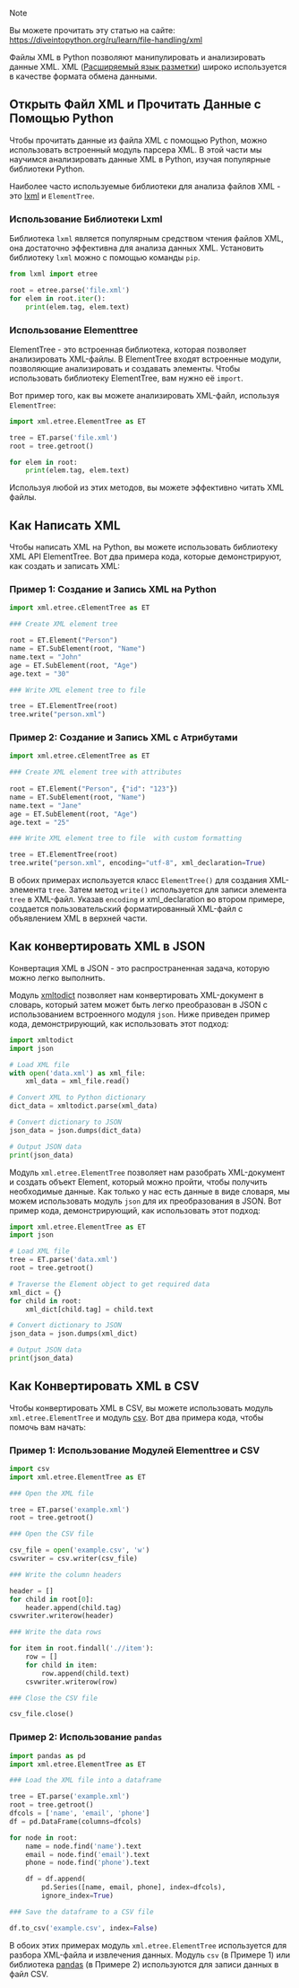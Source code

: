 > [!NOTE]
> Вы можете прочитать эту статью на сайте: https://diveintopython.org/ru/learn/file-handling/xml

Файлы XML в Python позволяют манипулировать и анализировать данные XML. XML ([Расширяемый язык разметки](https://en.wikipedia.org/wiki/XML)) широко используется в качестве формата обмена данными.
  
## Открыть Файл XML и Прочитать Данные с Помощью Python

Чтобы прочитать данные из файла XML с помощью Python, можно использовать встроенный модуль парсера XML. В этой части мы научимся анализировать данные XML в Python, изучая популярные библиотеки Python.

Наиболее часто используемые библиотеки для анализа файлов XML - это [lxml](https://pypi.org/project/lxml/) и `ElementTree`.

### Использование Библиотеки Lxml

Библиотека `lxml` является популярным средством чтения файлов XML, она достаточно эффективна для анализа данных XML. Установить библиотеку `lxml` можно с помощью команды `pip`.

```python
from lxml import etree

root = etree.parse('file.xml')
for elem in root.iter():
    print(elem.tag, elem.text)
```

### Использование Elementtree

ElementTree - это встроенная библиотека, которая позволяет анализировать XML-файлы. В ElementTree входят встроенные модули, позволяющие анализировать и создавать элементы. Чтобы использовать библиотеку ElementTree, вам нужно её `import`.

Вот пример того, как вы можете анализировать XML-файл, используя `ElementTree`:

```python
import xml.etree.ElementTree as ET

tree = ET.parse('file.xml')
root = tree.getroot()

for elem in root:
    print(elem.tag, elem.text)
```

Используя любой из этих методов, вы можете эффективно читать XML файлы.

## Как Написать XML

Чтобы написать XML на Python, вы можете использовать библиотеку XML API ElementTree. Вот два примера кода, которые демонстрируют, как создать и записать XML:

### Пример 1: Создание и Запись XML на Python

```python
import xml.etree.cElementTree as ET

### Create XML element tree

root = ET.Element("Person")
name = ET.SubElement(root, "Name")
name.text = "John"
age = ET.SubElement(root, "Age")
age.text = "30"

### Write XML element tree to file

tree = ET.ElementTree(root)
tree.write("person.xml")
```

### Пример 2: Создание и Запись XML с Атрибутами

```python
import xml.etree.cElementTree as ET

### Create XML element tree with attributes
 
root = ET.Element("Person", {"id": "123"})
name = ET.SubElement(root, "Name")
name.text = "Jane"
age = ET.SubElement(root, "Age")
age.text = "25"

### Write XML element tree to file  with custom formatting

tree = ET.ElementTree(root)
tree.write("person.xml", encoding="utf-8", xml_declaration=True)
```

В обоих примерах используется класс `ElementTree()` для создания XML-элемента `tree`. Затем метод `write()` используется для записи элемента `tree` в XML-файл. Указав `encoding` и xml_declaration во втором примере, создается пользовательский форматированный XML-файл с объявлением XML в верхней части.

## Как конвертировать XML в JSON

Конвертация XML в JSON - это распространенная задача, которую можно легко выполнить.

Модуль [xmltodict](https://pypi.org/project/xmltodict/) позволяет нам конвертировать XML-документ в словарь, который затем может быть легко преобразован в JSON с использованием встроенного модуля `json`. Ниже приведен пример кода, демонстрирующий, как использовать этот подход:

```python
import xmltodict
import json

# Load XML file
with open('data.xml') as xml_file:
    xml_data = xml_file.read()

# Convert XML to Python dictionary
dict_data = xmltodict.parse(xml_data)

# Convert dictionary to JSON
json_data = json.dumps(dict_data)

# Output JSON data
print(json_data)
```

Модуль `xml.etree.ElementTree` позволяет нам разобрать XML-документ и создать объект Element, который можно пройти, чтобы получить необходимые данные. Как только у нас есть данные в виде словаря, мы можем использовать модуль `json` для их преобразования в JSON. Вот пример кода, демонстрирующий, как использовать этот подход:

```python
import xml.etree.ElementTree as ET
import json

# Load XML file
tree = ET.parse('data.xml')
root = tree.getroot()

# Traverse the Element object to get required data
xml_dict = {}
for child in root:
    xml_dict[child.tag] = child.text

# Convert dictionary to JSON
json_data = json.dumps(xml_dict)

# Output JSON data
print(json_data)
```

## Как Конвертировать XML в CSV

Чтобы конвертировать XML в CSV, вы можете использовать модуль `xml.etree.ElementTree` и модуль [csv](https://docs.python.org/3/library/csv.html). Вот два примера кода, чтобы помочь вам начать:

### Пример 1: Использование Модулей Elementtree и CSV

```python
import csv
import xml.etree.ElementTree as ET

### Open the XML file

tree = ET.parse('example.xml')
root = tree.getroot()

### Open the CSV file

csv_file = open('example.csv', 'w')
csvwriter = csv.writer(csv_file)

### Write the column headers

header = []
for child in root[0]:
    header.append(child.tag)
csvwriter.writerow(header)

### Write the data rows

for item in root.findall('.//item'):
    row = []
    for child in item:
        row.append(child.text)
    csvwriter.writerow(row)

### Close the CSV file

csv_file.close()
```

### Пример 2: Использование `pandas`

```python
import pandas as pd
import xml.etree.ElementTree as ET

### Load the XML file into a dataframe

tree = ET.parse('example.xml')
root = tree.getroot()
dfcols = ['name', 'email', 'phone']
df = pd.DataFrame(columns=dfcols)

for node in root: 
    name = node.find('name').text
    email = node.find('email').text
    phone = node.find('phone').text

    df = df.append(
        pd.Series([name, email, phone], index=dfcols),
        ignore_index=True)

### Save the dataframe to a CSV file

df.to_csv('example.csv', index=False)
```

В обоих этих примерах модуль `xml.etree.ElementTree` используется для разбора XML-файла и извлечения данных. Модуль `csv` (в Примере 1) или библиотека [pandas](https://pypi.org/project/pandas/) (в Примере 2) используются для записи данных в файл CSV.
